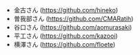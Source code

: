 - 金古さん (https://github.com/hineko)
- 曽我部さん (https://github.com/CMARatih)
- 谷口さん (https://github.com/aomurasaki)
- 平工さん (https://github.com/kazooi)
- 横澤さん (https://github.com/floete)
